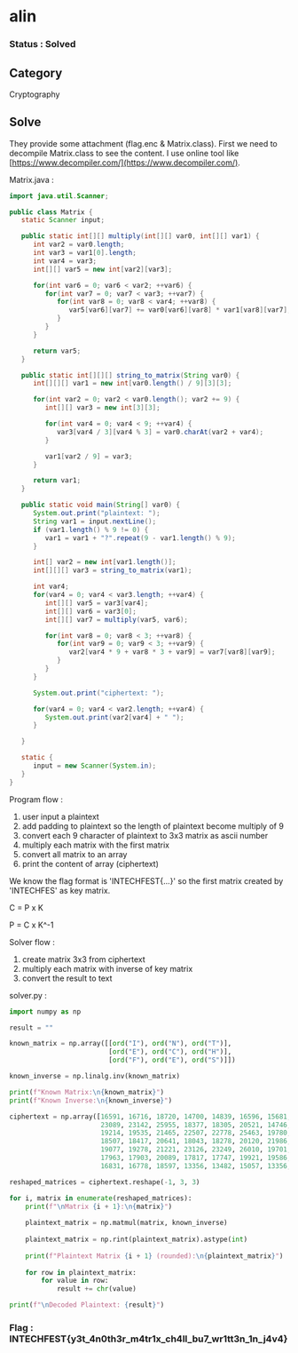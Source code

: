 # alin

### Status : Solved

## Category
Cryptography

## Solve
They provide some attachment (flag.enc & Matrix.class). First we need to decompile Matrix.class to see the content. I use online tool like [https://www.decompiler.com/](https://www.decompiler.com/).

Matrix.java :

```java
import java.util.Scanner;

public class Matrix {
   static Scanner input;

   public static int[][] multiply(int[][] var0, int[][] var1) {
      int var2 = var0.length;
      int var3 = var1[0].length;
      int var4 = var3;
      int[][] var5 = new int[var2][var3];

      for(int var6 = 0; var6 < var2; ++var6) {
         for(int var7 = 0; var7 < var3; ++var7) {
            for(int var8 = 0; var8 < var4; ++var8) {
               var5[var6][var7] += var0[var6][var8] * var1[var8][var7];
            }
         }
      }

      return var5;
   }

   public static int[][][] string_to_matrix(String var0) {
      int[][][] var1 = new int[var0.length() / 9][3][3];

      for(int var2 = 0; var2 < var0.length(); var2 += 9) {
         int[][] var3 = new int[3][3];

         for(int var4 = 0; var4 < 9; ++var4) {
            var3[var4 / 3][var4 % 3] = var0.charAt(var2 + var4);
         }

         var1[var2 / 9] = var3;
      }

      return var1;
   }

   public static void main(String[] var0) {
      System.out.print("plaintext: ");
      String var1 = input.nextLine();
      if (var1.length() % 9 != 0) {
         var1 = var1 + "?".repeat(9 - var1.length() % 9);
      }

      int[] var2 = new int[var1.length()];
      int[][][] var3 = string_to_matrix(var1);

      int var4;
      for(var4 = 0; var4 < var3.length; ++var4) {
         int[][] var5 = var3[var4];
         int[][] var6 = var3[0];
         int[][] var7 = multiply(var5, var6);

         for(int var8 = 0; var8 < 3; ++var8) {
            for(int var9 = 0; var9 < 3; ++var9) {
               var2[var4 * 9 + var8 * 3 + var9] = var7[var8][var9];
            }
         }
      }

      System.out.print("ciphertext: ");

      for(var4 = 0; var4 < var2.length; ++var4) {
         System.out.print(var2[var4] + " ");
      }

   }

   static {
      input = new Scanner(System.in);
   }
}
```

Program flow : 
1. user input a plaintext
2. add padding to plaintext so the length of plaintext become multiply of 9
3. convert each 9 character of plaintext to 3x3 matrix as ascii number
4. multiply each matrix with the first matrix
5. convert all matrix to an array
6. print the content of array (ciphertext)

We know the flag format is 'INTECHFEST{...}' so the first matrix created by 'INTECHFES' as key matrix.

C = P x K

P = C x K^-1

Solver flow :
1. create matrix 3x3 from ciphertext
2. multiply each matrix with inverse of key matrix
3. convert the result to text

solver.py :

```python
import numpy as np

result = ""

known_matrix = np.array([[ord("I"), ord("N"), ord("T")],
                         [ord("E"), ord("C"), ord("H")],
                         [ord("F"), ord("E"), ord("S")]])

known_inverse = np.linalg.inv(known_matrix)

print(f"Known Matrix:\n{known_matrix}")
print(f"Known Inverse:\n{known_inverse}")

ciphertext = np.array([16591, 16716, 18720, 14700, 14839, 16596, 15681, 15810, 17737, 
                       23089, 23142, 25955, 18377, 18305, 20521, 14746, 14738, 16272, 
                       19214, 19535, 21465, 22507, 22778, 25463, 19780, 19694, 22182, 
                       18507, 18417, 20641, 18043, 18278, 20120, 21986, 22215, 24733, 
                       19077, 19278, 21221, 23126, 23249, 26010, 19701, 19598, 22096, 
                       17963, 17903, 20089, 17817, 17747, 19921, 19586, 19894, 22442, 
                       16831, 16778, 18597, 13356, 13482, 15057, 13356, 13482, 15057])

reshaped_matrices = ciphertext.reshape(-1, 3, 3)

for i, matrix in enumerate(reshaped_matrices):
    print(f"\nMatrix {i + 1}:\n{matrix}")
    
    plaintext_matrix = np.matmul(matrix, known_inverse)
    
    plaintext_matrix = np.rint(plaintext_matrix).astype(int)
    
    print(f"Plaintext Matrix {i + 1} (rounded):\n{plaintext_matrix}")
    
    for row in plaintext_matrix:
        for value in row:
            result += chr(value)

print(f"\nDecoded Plaintext: {result}")
```

### Flag : INTECHFEST{y3t_4n0th3r_m4tr1x_ch4ll_bu7_wr1tt3n_1n_j4v4}
